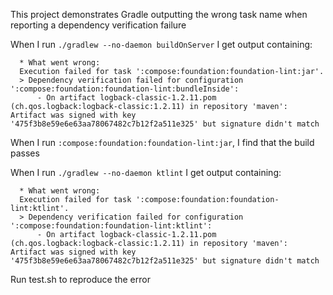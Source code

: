This project demonstrates Gradle outputting the wrong task name when reporting a dependency verification failure

When I run `./gradlew --no-daemon buildOnServer` I get output containing:

```
  * What went wrong:
  Execution failed for task ':compose:foundation:foundation-lint:jar'.
  > Dependency verification failed for configuration ':compose:foundation:foundation-lint:bundleInside':
      - On artifact logback-classic-1.2.11.pom (ch.qos.logback:logback-classic:1.2.11) in repository 'maven': Artifact was signed with key '475f3b8e59e6e63aa78067482c7b12f2a511e325' but signature didn't match
```

When I run `:compose:foundation:foundation-lint:jar`, I find that the build passes

When I run `./gradlew --no-daemon ktlint` I get output containing:

```
  * What went wrong:
  Execution failed for task ':compose:foundation:foundation-lint:ktlint'.
  > Dependency verification failed for configuration ':compose:foundation:foundation-lint:ktlint':
      - On artifact logback-classic-1.2.11.pom (ch.qos.logback:logback-classic:1.2.11) in repository 'maven': Artifact was signed with key '475f3b8e59e6e63aa78067482c7b12f2a511e325' but signature didn't match
```


Run test.sh to reproduce the error
